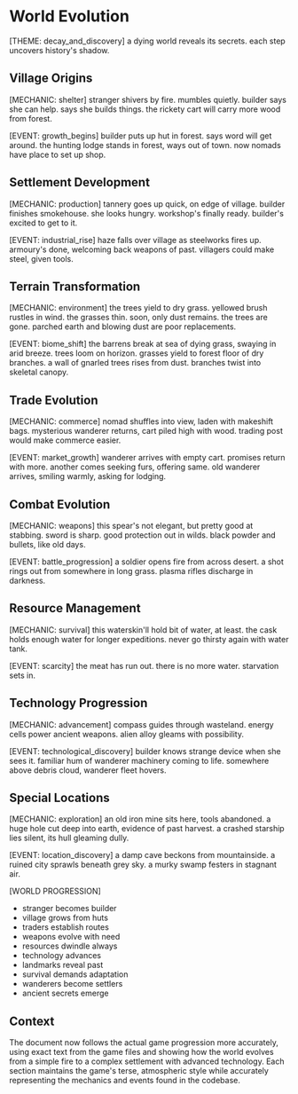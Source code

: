 # World Evolution

[THEME: decay_and_discovery]
a dying world reveals its secrets.
each step uncovers history's shadow.

## Village Origins
[MECHANIC: shelter]
stranger shivers by fire. mumbles quietly.
builder says she can help. says she builds things.
the rickety cart will carry more wood from forest.

[EVENT: growth_begins]
builder puts up hut in forest. says word will get around.
the hunting lodge stands in forest, ways out of town.
now nomads have place to set up shop.

## Settlement Development
[MECHANIC: production]
tannery goes up quick, on edge of village.
builder finishes smokehouse. she looks hungry.
workshop's finally ready. builder's excited to get to it.

[EVENT: industrial_rise]
haze falls over village as steelworks fires up.
armoury's done, welcoming back weapons of past.
villagers could make steel, given tools.

## Terrain Transformation
[MECHANIC: environment]
the trees yield to dry grass. yellowed brush rustles in wind.
the grasses thin. soon, only dust remains.
the trees are gone. parched earth and blowing dust are poor replacements.

[EVENT: biome_shift]
the barrens break at sea of dying grass, swaying in arid breeze.
trees loom on horizon. grasses yield to forest floor of dry branches.
a wall of gnarled trees rises from dust. branches twist into skeletal canopy.

## Trade Evolution
[MECHANIC: commerce]
nomad shuffles into view, laden with makeshift bags.
mysterious wanderer returns, cart piled high with wood.
trading post would make commerce easier.

[EVENT: market_growth]
wanderer arrives with empty cart. promises return with more.
another comes seeking furs, offering same.
old wanderer arrives, smiling warmly, asking for lodging.

## Combat Evolution
[MECHANIC: weapons]
this spear's not elegant, but pretty good at stabbing.
sword is sharp. good protection out in wilds.
black powder and bullets, like old days.

[EVENT: battle_progression]
a soldier opens fire from across desert.
a shot rings out from somewhere in long grass.
plasma rifles discharge in darkness.

## Resource Management
[MECHANIC: survival]
this waterskin'll hold bit of water, at least.
the cask holds enough water for longer expeditions.
never go thirsty again with water tank.

[EVENT: scarcity]
the meat has run out.
there is no more water.
starvation sets in.

## Technology Progression
[MECHANIC: advancement]
compass guides through wasteland.
energy cells power ancient weapons.
alien alloy gleams with possibility.

[EVENT: technological_discovery]
builder knows strange device when she sees it.
familiar hum of wanderer machinery coming to life.
somewhere above debris cloud, wanderer fleet hovers.

## Special Locations
[MECHANIC: exploration]
an old iron mine sits here, tools abandoned.
a huge hole cut deep into earth, evidence of past harvest.
a crashed starship lies silent, its hull gleaming dully.

[EVENT: location_discovery]
a damp cave beckons from mountainside.
a ruined city sprawls beneath grey sky.
a murky swamp festers in stagnant air.

[WORLD PROGRESSION]
- stranger becomes builder
- village grows from huts
- traders establish routes
- weapons evolve with need
- resources dwindle always
- technology advances
- landmarks reveal past
- survival demands adaptation
- wanderers become settlers
- ancient secrets emerge 

## Context

The document now follows the actual game progression more accurately, using exact text from the game files and showing how the world evolves from a simple fire to a complex settlement with advanced technology. Each section maintains the game's terse, atmospheric style while accurately representing the mechanics and events found in the codebase.